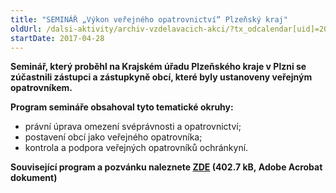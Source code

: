 ```yaml
---
title: "SEMINÁŘ „Výkon veřejného opatrovnictví“ Plzeňský kraj"
oldUrl: /dalsi-aktivity/archiv-vzdelavacich-akci/?tx_odcalendar[uid]=206&cHash=cecab959f0bc8cf1d2a0a61c3d2c5b46
startDate: 2017-04-28
---
```


<p><strong>Seminář, který proběhl na Krajském úřadu Plzeňského kraje v Plzni se zúčastnili zástupci a zástupkyně obcí, které byly ustanoveny veřejným opatrovníkem. </strong></p>
<p><strong>Program semináře obsahoval tyto tematické okruhy:</strong></p><ul><li>právní úprava omezení svéprávnosti a opatrovnictví;</li><li>postavení obcí jako veřejného opatrovníka;</li><li>kontrola a podpora veřejných opatrovníků ochránkyní.</li></ul><p><strong>Související program a pozvánku naleznete <a href="/uploads-import/projekt_ESF/00_2017_SEMINARE/ARCHIV_2017/Seminare_archiv/04_28_Vykon_verejneho_opatrovnictvi_pozvanka.pdf" target="_blank">ZDE</a> (402.7 kB, Adobe Acrobat dokument)</strong></p>

